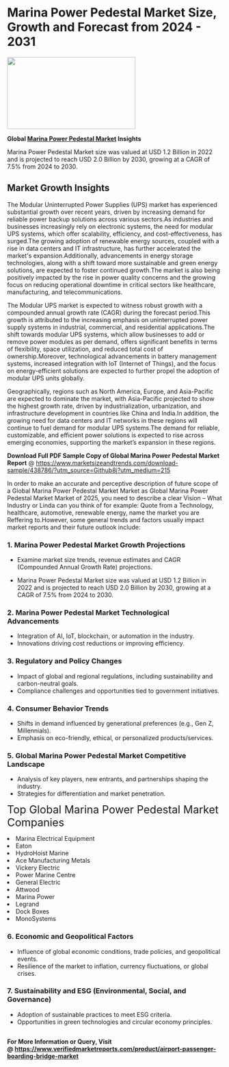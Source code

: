 <H1>Marina Power Pedestal Market Size, Growth and Forecast from 2024 - 2031</H1><img class="aligncenter size-medium wp-image-584254" src="https://thirdeyenews.in/wp-content/uploads/2024/09/Global-Market-Research-300x168.jpeg" alt="" width="300" height="168" /><p><strong>Global&nbsp;<a href="https://www.marketsizeandtrends.com/download-sample/438786/?utm_source=Github8j?utm_medium=215">Marina Power Pedestal Market</a> Insights</strong></p><p>Marina Power Pedestal Market size was valued at USD 1.2 Billion in 2022 and is projected to reach USD 2.0 Billion by 2030, growing at a CAGR of 7.5% from 2024 to 2030.</p><p><h2>Market Growth Insights</h2> <p>The Modular Uninterrupted Power Supplies (UPS) market has experienced substantial growth over recent years, driven by increasing demand for reliable power backup solutions across various sectors.As industries and businesses increasingly rely on electronic systems, the need for modular UPS systems, which offer scalability, efficiency, and cost-effectiveness, has surged.The growing adoption of renewable energy sources, coupled with a rise in data centers and IT infrastructure, has further accelerated the market's expansion.Additionally, advancements in energy storage technologies, along with a shift toward more sustainable and green energy solutions, are expected to foster continued growth.The market is also being positively impacted by the rise in power quality concerns and the growing focus on reducing operational downtime in critical sectors like healthcare, manufacturing, and telecommunications.</p> <p>The Modular UPS market is expected to witness robust growth with a compounded annual growth rate (CAGR) during the forecast period.This growth is attributed to the increasing emphasis on uninterrupted power supply systems in industrial, commercial, and residential applications.The shift towards modular UPS systems, which allow businesses to add or remove power modules as per demand, offers significant benefits in terms of flexibility, space utilization, and reduced total cost of ownership.Moreover, technological advancements in battery management systems, increased integration with IoT (Internet of Things), and the focus on energy-efficient solutions are expected to further propel the adoption of modular UPS units globally.</p> <p>Geographically, regions such as North America, Europe, and Asia-Pacific are expected to dominate the market, with Asia-Pacific projected to show the highest growth rate, driven by industrialization, urbanization, and infrastructure development in countries like China and India.In addition, the growing need for data centers and IT networks in these regions will continue to fuel demand for modular UPS systems.The demand for reliable, customizable, and efficient power solutions is expected to rise across emerging economies, supporting the market’s expansion in these regions.</p> <p><span class=""><strong>Download Full PDF Sample Copy of Global Marina Power Pedestal Market Report</strong> @ <a href="https://www.marketsizeandtrends.com/download-sample/438786/?utm_source=Github8j?utm_medium=215" target="_blank">https://www.marketsizeandtrends.com/download-sample/438786/?utm_source=Github8j?utm_medium=215</a></span></p><p>In order to make an accurate and perceptive description of future scope of a Global&nbsp;Marina Power Pedestal Market Market as Global&nbsp;Marina Power Pedestal Market Market of 2025, you need to describe a clear Vision &ndash; What Industry or Linda can you think of for example: Quote from a Technology, healthcare, automotive, renewable energy, name the market you are Reffering to.However, some general trends and factors usually impact market reports and their future outlook include:</p><h3>1.&nbsp;<strong>Marina Power Pedestal Market Growth Projections</strong></h3><ul><li>Examine market size trends, revenue estimates and CAGR (Compounded Annual Growth Rate) projections.</li><li><p>Marina Power Pedestal Market size was valued at USD 1.2 Billion in 2022 and is projected to reach USD 2.0 Billion by 2030, growing at a CAGR of 7.5% from 2024 to 2030.</p></li></ul><h3>2.&nbsp;<strong>Marina Power Pedestal Market Technological Advancements</strong></h3><ul><li>Integration of AI, IoT, blockchain, or automation in the industry.</li><li>Innovations driving cost reductions or improving efficiency.</li></ul><h3>3.&nbsp;<strong>Regulatory and Policy Changes</strong></h3><ul><li>Impact of global and regional regulations, including sustainability and carbon-neutral goals.</li><li>Compliance challenges and opportunities tied to government initiatives.</li></ul><h3>4.&nbsp;<strong>Consumer Behavior Trends</strong></h3><ul><li>Shifts in demand influenced by generational preferences (e.g., Gen Z, Millennials).</li><li>Emphasis on eco-friendly, ethical, or personalized products/services.</li></ul><h3>5.&nbsp;<strong>Global Marina Power Pedestal Market Competitive Landscape</strong></h3><ul><li>Analysis of key players, new entrants, and partnerships shaping the industry.</li><li>Strategies for differentiation and market penetration.</li></ul><p data-pm-slice="1 1 []"><span style="color: inherit; font-family: inherit; font-size: 25px;">Top Global Marina Power Pedestal Market Companies</span></p><div class="" data-test-id=""><p><li>Marina Electrical Equipment</li><li> Eaton</li><li> HydroHoist Marine</li><li> Ace Manufacturing Metals</li><li> Vickery Electric</li><li> Power Marine Centre</li><li> General Electric</li><li> Attwood</li><li> Marina Power</li><li> Legrand</li><li> Dock Boxes</li><li> MonoSystems</li></p></div><h3>6.&nbsp;<strong>Economic and Geopolitical Factors</strong></h3><ul><li>Influence of global economic conditions, trade policies, and geopolitical events.</li><li>Resilience of the market to inflation, currency fluctuations, or global crises.</li></ul><h3>7.&nbsp;<strong>Sustainability and ESG (Environmental, Social, and Governance)</strong></h3><ul><li>Adoption of sustainable practices to meet ESG criteria.</li><li>Opportunities in green technologies and circular economy principles.</li></ul><h2><strong style="font-size: 14px;">For More Information or Query, Visit @&nbsp;</strong><a style="background-color: #ffffff; font-size: 14px;" href="https://www.marketsizeandtrends.com/report/marina-power-pedestal-market/" target="_blank">https://www.verifiedmarketreports.com/product/airport-passenger-boarding-bridge-market</a></h2>